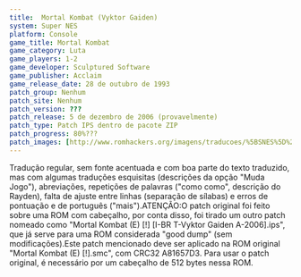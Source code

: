 ```yaml
---
title:  Mortal Kombat (Vyktor Gaiden)
system: Super NES
platform: Console
game_title: Mortal Kombat
game_category: Luta
game_players: 1-2
game_developer: Sculptured Software
game_publisher: Acclaim
game_release_date: 28 de outubro de 1993
patch_group: Nenhum
patch_site: Nenhum
patch_version: ???
patch_release: 5 de dezembro de 2006 (provavelmente)
patch_type: Patch IPS dentro de pacote ZIP
patch_progress: 80%???
patch_images: [http://www.romhackers.org/imagens/traducoes/%5BSNES%5D%20Mortal%20Kombat%20-%20Vyktor%20Gaiden%20-%201.png,http://www.romhackers.org/imagens/traducoes/%5BSNES%5D%20Mortal%20Kombat%20-%20Vyktor%20Gaiden%20-%202.png,http://www.romhackers.org/imagens/traducoes/%5BSNES%5D%20Mortal%20Kombat%20-%20Vyktor%20Gaiden%20-%203.png]
---
```

Tradução regular, sem fonte acentuada e com boa parte do texto traduzido, mas com algumas traduções esquisitas (descrições da opção "Muda Jogo"), abreviações, repetições de palavras ("como como", descrição do Rayden), falta de ajuste entre linhas (separação de sílabas) e erros de pontuação e de português ("mais").ATENÇÃO:O patch original foi feito sobre uma ROM com cabeçalho, por conta disso, foi tirado um outro patch nomeado como "Mortal Kombat (E) [!] [I-BR T-Vyktor Gaiden A-2006].ips", que já serve para uma ROM considerada "good dump" (sem modificações).Este patch mencionado deve ser aplicado na ROM original "Mortal Kombat (E) [!].smc", com CRC32 A81657D3. Para usar o patch original, é necessário por um cabeçalho de 512 bytes nessa ROM.